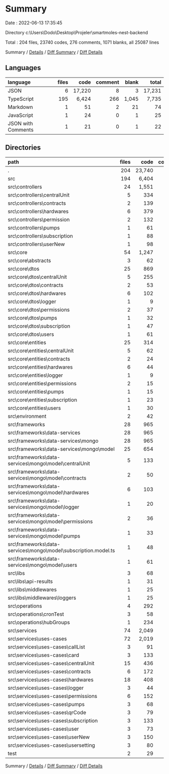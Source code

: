 # Summary

Date : 2022-06-13 17:35:45

Directory c:\\Users\\Dodo\\Desktop\\Projeler\\smartmoles-nest-backend

Total : 204 files,  23740 codes, 276 comments, 1071 blanks, all 25087 lines

Summary / [Details](details.md) / [Diff Summary](diff.md) / [Diff Details](diff-details.md)

## Languages
| language | files | code | comment | blank | total |
| :--- | ---: | ---: | ---: | ---: | ---: |
| JSON | 6 | 17,220 | 8 | 3 | 17,231 |
| TypeScript | 195 | 6,424 | 266 | 1,045 | 7,735 |
| Markdown | 1 | 51 | 2 | 21 | 74 |
| JavaScript | 1 | 24 | 0 | 1 | 25 |
| JSON with Comments | 1 | 21 | 0 | 1 | 22 |

## Directories
| path | files | code | comment | blank | total |
| :--- | ---: | ---: | ---: | ---: | ---: |
| . | 204 | 23,740 | 276 | 1,071 | 25,087 |
| src | 194 | 6,404 | 266 | 1,040 | 7,710 |
| src\\controllers | 24 | 1,551 | 21 | 207 | 1,779 |
| src\\controllers\\centralUnit | 5 | 334 | 0 | 44 | 378 |
| src\\controllers\\contracts | 2 | 139 | 0 | 18 | 157 |
| src\\controllers\\hardwares | 6 | 379 | 4 | 48 | 431 |
| src\\controllers\\permission | 2 | 132 | 0 | 14 | 146 |
| src\\controllers\\pumps | 1 | 61 | 0 | 7 | 68 |
| src\\controllers\\subscription | 1 | 88 | 0 | 12 | 100 |
| src\\controllers\\userNew | 1 | 98 | 0 | 14 | 112 |
| src\\core | 54 | 1,247 | 30 | 224 | 1,501 |
| src\\core\\abstracts | 3 | 62 | 0 | 8 | 70 |
| src\\core\\dtos | 25 | 869 | 13 | 119 | 1,001 |
| src\\core\\dtos\\centralUnit | 5 | 255 | 2 | 45 | 302 |
| src\\core\\dtos\\contracts | 2 | 53 | 0 | 6 | 59 |
| src\\core\\dtos\\hardwares | 6 | 102 | 0 | 19 | 121 |
| src\\core\\dtos\\logger | 1 | 9 | 0 | 2 | 11 |
| src\\core\\dtos\\permissions | 2 | 37 | 0 | 6 | 43 |
| src\\core\\dtos\\pumps | 1 | 32 | 0 | 3 | 35 |
| src\\core\\dtos\\subscription | 1 | 47 | 0 | 3 | 50 |
| src\\core\\dtos\\users | 1 | 61 | 0 | 2 | 63 |
| src\\core\\entities | 25 | 314 | 17 | 97 | 428 |
| src\\core\\entities\\centralUnit | 5 | 62 | 3 | 50 | 115 |
| src\\core\\entities\\contracts | 2 | 24 | 0 | 4 | 28 |
| src\\core\\entities\\hardwares | 6 | 44 | 0 | 13 | 57 |
| src\\core\\entities\\logger | 1 | 9 | 0 | 1 | 10 |
| src\\core\\entities\\permissions | 2 | 15 | 0 | 3 | 18 |
| src\\core\\entities\\pumps | 1 | 15 | 0 | 2 | 17 |
| src\\core\\entities\\subscription | 1 | 23 | 0 | 3 | 26 |
| src\\core\\entities\\users | 1 | 30 | 0 | 5 | 35 |
| src\\environment | 2 | 42 | 0 | 4 | 46 |
| src\\frameworks | 28 | 965 | 27 | 140 | 1,132 |
| src\\frameworks\\data-services | 28 | 965 | 27 | 140 | 1,132 |
| src\\frameworks\\data-services\\mongo | 28 | 965 | 27 | 140 | 1,132 |
| src\\frameworks\\data-services\\mongo\\model | 25 | 654 | 27 | 126 | 807 |
| src\\frameworks\\data-services\\mongo\\model\\centralUnit | 5 | 133 | 6 | 31 | 170 |
| src\\frameworks\\data-services\\mongo\\model\\contracts | 2 | 50 | 1 | 8 | 59 |
| src\\frameworks\\data-services\\mongo\\model\\hardwares | 6 | 103 | 6 | 24 | 133 |
| src\\frameworks\\data-services\\mongo\\model\\logger | 1 | 20 | 1 | 4 | 25 |
| src\\frameworks\\data-services\\mongo\\model\\permissions | 2 | 36 | 2 | 8 | 46 |
| src\\frameworks\\data-services\\mongo\\model\\pumps | 1 | 33 | 1 | 4 | 38 |
| src\\frameworks\\data-services\\mongo\\model\\subscription.model.ts | 1 | 48 | 1 | 4 | 53 |
| src\\frameworks\\data-services\\mongo\\model\\users | 1 | 61 | 1 | 4 | 66 |
| src\\libs | 3 | 68 | 0 | 7 | 75 |
| src\\libs\\api-results | 1 | 31 | 0 | 3 | 34 |
| src\\libs\\middlewares | 1 | 25 | 0 | 2 | 27 |
| src\\libs\\middlewares\\loggers | 1 | 25 | 0 | 2 | 27 |
| src\\operations | 4 | 292 | 134 | 60 | 486 |
| src\\operations\\cronTest | 3 | 58 | 90 | 34 | 182 |
| src\\operations\\hubGroups | 1 | 234 | 44 | 26 | 304 |
| src\\services | 74 | 2,049 | 49 | 378 | 2,476 |
| src\\services\\uses-cases | 72 | 2,019 | 42 | 368 | 2,429 |
| src\\services\\uses-cases\\callList | 3 | 91 | 4 | 15 | 110 |
| src\\services\\uses-cases\\card | 3 | 133 | 4 | 19 | 156 |
| src\\services\\uses-cases\\centralUnit | 15 | 436 | 0 | 78 | 514 |
| src\\services\\uses-cases\\contracts | 6 | 172 | 0 | 29 | 201 |
| src\\services\\uses-cases\\hardwares | 18 | 408 | 0 | 84 | 492 |
| src\\services\\uses-cases\\logger | 3 | 44 | 0 | 9 | 53 |
| src\\services\\uses-cases\\permissions | 6 | 152 | 0 | 30 | 182 |
| src\\services\\uses-cases\\pumps | 3 | 68 | 0 | 14 | 82 |
| src\\services\\uses-cases\\qrCode | 3 | 79 | 4 | 18 | 101 |
| src\\services\\uses-cases\\subscription | 3 | 133 | 0 | 19 | 152 |
| src\\services\\uses-cases\\user | 3 | 73 | 23 | 16 | 112 |
| src\\services\\uses-cases\\userNew | 3 | 150 | 3 | 21 | 174 |
| src\\services\\uses-cases\\usersetting | 3 | 80 | 4 | 16 | 100 |
| test | 2 | 29 | 0 | 6 | 35 |

Summary / [Details](details.md) / [Diff Summary](diff.md) / [Diff Details](diff-details.md)